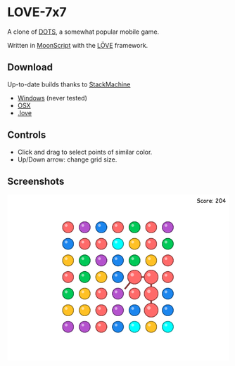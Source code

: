 LOVE-7x7
========

A clone of [DOTS](http://weplaydots.com/), a somewhat popular mobile game.

Written in [MoonScript](http://moonscript.org/) with the [LÖVE](http://love2d.org/) framework.

Download
--------

Up-to-date builds thanks to [StackMachine](https://stackmachine.com/)
* [Windows](https://stackmachine.com/games/80d60da20c0780b5230007df/download/windows) (never tested)
* [OSX](https://stackmachine.com/games/80d60da20c0780b5230007df/download/osx)
* [.love](https://stackmachine.com/games/80d60da20c0780b5230007df/download/love)

Controls
--------

- Click and drag to select points of similar color.
- Up/Down arrow: change grid size.

Screenshots
-----------

![ingame screenshot](screenshots/gameplay.png "Ingame screenshot")
